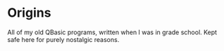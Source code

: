 Origins
=======

All of my old QBasic programs, written when I was in grade school. Kept safe here for purely nostalgic reasons.
